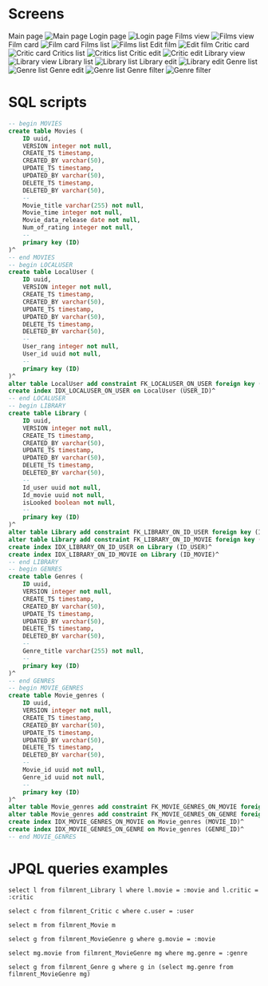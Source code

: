 # Screens

Main page
![Main page](screenshots/main.png "Main page")
Login page
![Login page](screenshots/login.png "Login page")
Films view
![Films view](screenshots/filmsView.png "Films view")
Film card
![Film card](screenshots/filmAbout.png "Film card")
Films list
![Films list](screenshots/films.png "Films list")
Edit film
![Edit film](screenshots/filmEdit.png "Edit film")
Critic card
![Critic card](screenshots/criticAbout.png "Critic card")
Critics list
![Critics list](screenshots/critics.png "Critics list")
Critic edit
![Critic edit](screenshots/criticsEdit.png "Critic edit")
Library view
![Library view](screenshots/libraryView.png "Library view")
Library list
![Library list](screenshots/libraryList.png "Library edit")
Library edit
![Library edit](screenshots/libraryEdit.png "Library edit")
Genre list
![Genre list](screenshots/ganreList.png "Genre edit")
Genre edit
![Genre list](screenshots/ganreEdit.png "Genre edit")
Genre filter
![Genre filter](screenshots/ganreFilter.png "Genre filter")

# SQL scripts

```sql
-- begin MOVIES
create table Movies (
    ID uuid,
    VERSION integer not null,
    CREATE_TS timestamp,
    CREATED_BY varchar(50),
    UPDATE_TS timestamp,
    UPDATED_BY varchar(50),
    DELETE_TS timestamp,
    DELETED_BY varchar(50),
    --
    Movie_title varchar(255) not null,
    Movie_time integer not null,
    Movie_data_release date not null,
    Num_of_rating integer not null,
    --
    primary key (ID)
)^
-- end MOVIES
-- begin LOCALUSER
create table LocalUser (
    ID uuid,
    VERSION integer not null,
    CREATE_TS timestamp,
    CREATED_BY varchar(50),
    UPDATE_TS timestamp,
    UPDATED_BY varchar(50),
    DELETE_TS timestamp,
    DELETED_BY varchar(50),
    --
    User_rang integer not null,
    User_id uuid not null,
    --
    primary key (ID)
)^
alter table LocalUser add constraint FK_LOCALUSER_ON_USER foreign key (USER_ID) references SEC_USER(ID)^
create index IDX_LOCALUSER_ON_USER on LocalUser (USER_ID)^
-- end LOCALUSER
-- begin LIBRARY
create table Library (
    ID uuid,
    VERSION integer not null,
    CREATE_TS timestamp,
    CREATED_BY varchar(50),
    UPDATE_TS timestamp,
    UPDATED_BY varchar(50),
    DELETE_TS timestamp,
    DELETED_BY varchar(50),
    --
    Id_user uuid not null,
    Id_movie uuid not null,
    isLooked boolean not null,
    --
    primary key (ID)
)^
alter table Library add constraint FK_LIBRARY_ON_ID_USER foreign key (ID_USER) references LocalUser(ID)^
alter table Library add constraint FK_LIBRARY_ON_ID_MOVIE foreign key (ID_MOVIE) references Movies(ID)^
create index IDX_LIBRARY_ON_ID_USER on Library (ID_USER)^
create index IDX_LIBRARY_ON_ID_MOVIE on Library (ID_MOVIE)^
-- end LIBRARY
-- begin GENRES
create table Genres (
    ID uuid,
    VERSION integer not null,
    CREATE_TS timestamp,
    CREATED_BY varchar(50),
    UPDATE_TS timestamp,
    UPDATED_BY varchar(50),
    DELETE_TS timestamp,
    DELETED_BY varchar(50),
    --
    Genre_title varchar(255) not null,
    --
    primary key (ID)
)^
-- end GENRES
-- begin MOVIE_GENRES
create table Movie_genres (
    ID uuid,
    VERSION integer not null,
    CREATE_TS timestamp,
    CREATED_BY varchar(50),
    UPDATE_TS timestamp,
    UPDATED_BY varchar(50),
    DELETE_TS timestamp,
    DELETED_BY varchar(50),
    --
    Movie_id uuid not null,
    Genre_id uuid not null,
    --
    primary key (ID)
)^
alter table Movie_genres add constraint FK_MOVIE_GENRES_ON_MOVIE foreign key (MOVIE_ID) references Movies(ID)^
alter table Movie_genres add constraint FK_MOVIE_GENRES_ON_GENRE foreign key (GENRE_ID) references Genres(ID)^
create index IDX_MOVIE_GENRES_ON_MOVIE on Movie_genres (MOVIE_ID)^
create index IDX_MOVIE_GENRES_ON_GENRE on Movie_genres (GENRE_ID)^
-- end MOVIE_GENRES

```

# JPQL queries examples

```hql
select l from filmrent_Library l where l.movie = :movie and l.critic = :critic

select c from filmrent_Critic c where c.user = :user

select m from filmrent_Movie m

select g from filmrent_MovieGenre g where g.movie = :movie

select mg.movie from filmrent_MovieGenre mg where mg.genre = :genre

select g from filmrent_Genre g where g in (select mg.genre from filmrent_MovieGenre mg)
```
